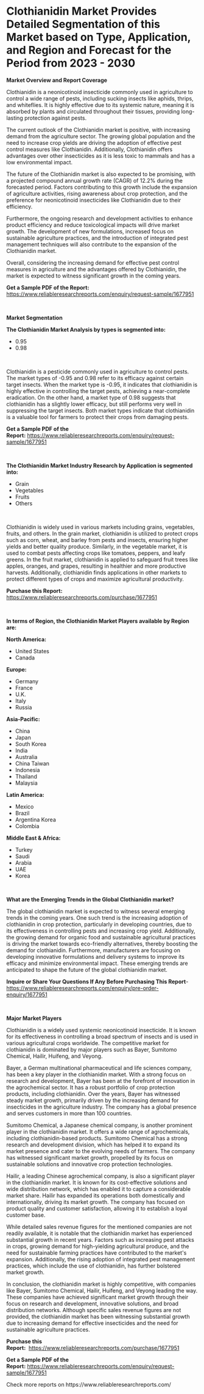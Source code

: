 <p><h1>Clothianidin Market Provides Detailed Segmentation of this Market based on Type, Application, and Region and Forecast for the Period from 2023 - 2030</h1></p><p><strong>Market Overview and Report Coverage</strong></p>
<p><p>Clothianidin is a neonicotinoid insecticide commonly used in agriculture to control a wide range of pests, including sucking insects like aphids, thrips, and whiteflies. It is highly effective due to its systemic nature, meaning it is absorbed by plants and circulated throughout their tissues, providing long-lasting protection against pests.</p><p>The current outlook of the Clothianidin market is positive, with increasing demand from the agriculture sector. The growing global population and the need to increase crop yields are driving the adoption of effective pest control measures like Clothianidin. Additionally, Clothianidin offers advantages over other insecticides as it is less toxic to mammals and has a low environmental impact.</p><p>The future of the Clothianidin market is also expected to be promising, with a projected compound annual growth rate (CAGR) of 12.2% during the forecasted period. Factors contributing to this growth include the expansion of agriculture activities, rising awareness about crop protection, and the preference for neonicotinoid insecticides like Clothianidin due to their efficiency.</p><p>Furthermore, the ongoing research and development activities to enhance product efficiency and reduce toxicological impacts will drive market growth. The development of new formulations, increased focus on sustainable agriculture practices, and the introduction of integrated pest management techniques will also contribute to the expansion of the Clothianidin market.</p><p>Overall, considering the increasing demand for effective pest control measures in agriculture and the advantages offered by Clothianidin, the market is expected to witness significant growth in the coming years.</p></p>
<p><strong>Get a Sample PDF of the Report:</strong> <a href="https://www.reliableresearchreports.com/enquiry/request-sample/1677951">https://www.reliableresearchreports.com/enquiry/request-sample/1677951</a></p>
<p>&nbsp;</p>
<p><strong>Market Segmentation</strong></p>
<p><strong>The Clothianidin Market Analysis by types is segmented into:</strong></p>
<p><ul><li>0.95</li><li>0.98</li></ul></p>
<p>&nbsp;</p>
<p><p>Clothianidin is a pesticide commonly used in agriculture to control pests. The market types of -0.95 and 0.98 refer to its efficacy against certain target insects. When the market type is -0.95, it indicates that clothianidin is highly effective in controlling the target pests, achieving a near-complete eradication. On the other hand, a market type of 0.98 suggests that clothianidin has a slightly lower efficacy, but still performs very well in suppressing the target insects. Both market types indicate that clothianidin is a valuable tool for farmers to protect their crops from damaging pests.</p></p>
<p><strong>Get a Sample PDF of the Report:</strong>&nbsp;<a href="https://www.reliableresearchreports.com/enquiry/request-sample/1677951">https://www.reliableresearchreports.com/enquiry/request-sample/1677951</a></p>
<p>&nbsp;</p>
<p><strong>The Clothianidin Market Industry Research by Application is segmented into:</strong></p>
<p><ul><li>Grain</li><li>Vegetables</li><li>Fruits</li><li>Others</li></ul></p>
<p>&nbsp;</p>
<p><p>Clothianidin is widely used in various markets including grains, vegetables, fruits, and others. In the grain market, clothianidin is utilized to protect crops such as corn, wheat, and barley from pests and insects, ensuring higher yields and better quality produce. Similarly, in the vegetable market, it is used to combat pests affecting crops like tomatoes, peppers, and leafy greens. In the fruit market, clothianidin is applied to safeguard fruit trees like apples, oranges, and grapes, resulting in healthier and more productive harvests. Additionally, clothianidin finds applications in other markets to protect different types of crops and maximize agricultural productivity.</p></p>
<p><strong>Purchase this Report:</strong>&nbsp; <a href="https://www.reliableresearchreports.com/purchase/1677951">https://www.reliableresearchreports.com/purchase/1677951</a></p>
<p>&nbsp;</p>
<p><strong>In terms of Region, the Clothianidin Market Players available by Region are:</strong></p>
<p>
    <p> <strong> North America: </strong>
        <ul>
            <li>United States</li>
            <li>Canada</li>
        </ul>
        </p> 
    <p> <strong> Europe: </strong>
        <ul>
            <li>Germany</li>
            <li>France</li>
            <li>U.K.</li>
            <li>Italy</li>
            <li>Russia</li>
        </ul>
        </p> 
    <p> <strong> Asia-Pacific: </strong>
        <ul>
            <li>China</li>
            <li>Japan</li>
            <li>South Korea</li>
            <li>India</li>
            <li>Australia</li>
            <li>China Taiwan</li>
            <li>Indonesia</li>
            <li>Thailand</li>
            <li>Malaysia</li>
        </ul>
        </p> 
    <p> <strong> Latin America: </strong>
        <ul>
            <li>Mexico</li>
            <li>Brazil</li>
            <li>Argentina Korea</li>
            <li>Colombia</li>
        </ul>
        </p> 
    <p> <strong> Middle East & Africa: </strong>
        <ul>
            <li>Turkey</li>
            <li>Saudi</li>
            <li>Arabia</li>
            <li>UAE</li>
            <li>Korea</li>
        </ul>
    </p>
    </p>
<p>&nbsp;</p>
<p><strong>What are the Emerging Trends in the Global Clothianidin market?</strong></p>
<p><p>The global clothianidin market is expected to witness several emerging trends in the coming years. One such trend is the increasing adoption of clothianidin in crop protection, particularly in developing countries, due to its effectiveness in controlling pests and increasing crop yield. Additionally, the growing demand for organic food and sustainable agricultural practices is driving the market towards eco-friendly alternatives, thereby boosting the demand for clothianidin. Furthermore, manufacturers are focusing on developing innovative formulations and delivery systems to improve its efficacy and minimize environmental impact. These emerging trends are anticipated to shape the future of the global clothianidin market.</p></p>
<p><strong>Inquire or Share Your Questions If Any Before Purchasing This Report</strong>- <a href="https://www.reliableresearchreports.com/enquiry/pre-order-enquiry/1677951">https://www.reliableresearchreports.com/enquiry/pre-order-enquiry/1677951</a></p>
<p>&nbsp;</p>
<p><strong>Major Market Players</strong></p>
<p><p>Clothianidin is a widely used systemic neonicotinoid insecticide. It is known for its effectiveness in controlling a broad spectrum of insects and is used in various agricultural crops worldwide. The competitive market for clothianidin is dominated by major players such as Bayer, Sumitomo Chemical, Hailir, Huifeng, and Veyong. </p><p>Bayer, a German multinational pharmaceutical and life sciences company, has been a key player in the clothianidin market. With a strong focus on research and development, Bayer has been at the forefront of innovation in the agrochemical sector. It has a robust portfolio of crop protection products, including clothianidin. Over the years, Bayer has witnessed steady market growth, primarily driven by the increasing demand for insecticides in the agriculture industry. The company has a global presence and serves customers in more than 100 countries.</p><p>Sumitomo Chemical, a Japanese chemical company, is another prominent player in the clothianidin market. It offers a wide range of agrochemicals, including clothianidin-based products. Sumitomo Chemical has a strong research and development division, which has helped it to expand its market presence and cater to the evolving needs of farmers. The company has witnessed significant market growth, propelled by its focus on sustainable solutions and innovative crop protection technologies.</p><p>Hailir, a leading Chinese agrochemical company, is also a significant player in the clothianidin market. It is known for its cost-effective solutions and wide distribution network, which has enabled it to capture a considerable market share. Hailir has expanded its operations both domestically and internationally, driving its market growth. The company has focused on product quality and customer satisfaction, allowing it to establish a loyal customer base.</p><p>While detailed sales revenue figures for the mentioned companies are not readily available, it is notable that the clothianidin market has experienced substantial growth in recent years. Factors such as increasing pest attacks in crops, growing demand for high-yielding agricultural produce, and the need for sustainable farming practices have contributed to the market's expansion. Additionally, the rising adoption of integrated pest management practices, which include the use of clothianidin, has further bolstered market growth.</p><p>In conclusion, the clothianidin market is highly competitive, with companies like Bayer, Sumitomo Chemical, Hailir, Huifeng, and Veyong leading the way. These companies have achieved significant market growth through their focus on research and development, innovative solutions, and broad distribution networks. Although specific sales revenue figures are not provided, the clothianidin market has been witnessing substantial growth due to increasing demand for effective insecticides and the need for sustainable agriculture practices.</p></p>
<p><strong>Purchase this Report:</strong>&nbsp;&nbsp;<a href="https://www.reliableresearchreports.com/purchase/1677951">https://www.reliableresearchreports.com/purchase/1677951</a></p>
<p></p>
<p><strong>Get a Sample PDF of the Report:</strong>&nbsp;<a href="https://www.reliableresearchreports.com/enquiry/request-sample/1677951">https://www.reliableresearchreports.com/enquiry/request-sample/1677951</a></p>
<p>Check more reports on https://www.reliableresearchreports.com/</p>